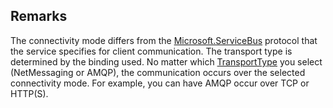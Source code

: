 ## Remarks  
 The connectivity mode differs from the [Microsoft.ServiceBus](assetId:///N:Microsoft.ServiceBus?qualifyHint=False&autoUpgrade=True) protocol that the service specifies for client communication. The transport type is determined by the binding used.              No matter which [TransportType](assetId:///T:Microsoft.ServiceBus.Messaging.TransportType?qualifyHint=False&autoUpgrade=True) you select (NetMessaging or AMQP), the communication occurs over the selected connectivity mode.              For example, you can have AMQP occur over TCP or HTTP(S).